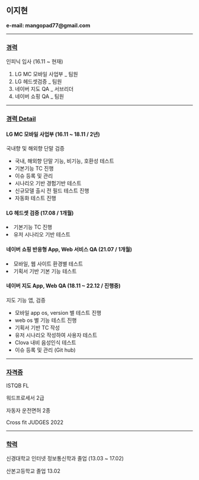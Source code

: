 <!-- resume_hodu -->
<html>
<head>
    <meta charset="UTF-8">
    <h2>이지현</h2> 
    <b>e-mail: mangopad77@gmail.com</b>   
   <hr>
  </head>
  <body>
  <main>
    <article id="mainLeft">
  <section>
    <h3><u>경력</u></h3>
    <p>인피닉 입사 (16.11 ~ 현재)</p>
     <ol>
      <li>LG MC 모바일 사업부 _ 팀원 </li>
      <li>LG 헤드셋검증 _ 팀원 </li>
      <li> 네이버 지도 QA _ 서브리더 </li>
      <li> 네이버 쇼핑 QA _ 팀원 </li>
    </ol>
    <hr>
  </section>
  <section>
    <h3><u>경력 Detail</u></h3>
    <h4>LG MC 모바일 사업부 (16.11 ~ 18.11 / 2년) </h4>
    <p>국내향 및 해외향 단말 검증</p>
        <ul>
          <li>국내, 해외향 단말 기능, 비기능, 호환성 테스트</li>
         <li>기본기능 TC 진행</li>
         <li>이슈 등록 및 관리</li>
          <li>시나리오 기반 경험기반 테스트</li>
          <li>신규모델 출시 전 필드 테스트 진행</li>
          <li>자동화 테스트 진행</li>
     </ul>  
    </section>
    <section>
     <h4>LG 헤드셋 검증 (17.08 / 1개월)</h4>
      <li>기본기능 TC 진행 </li>
      <li>유저 시나리오 기반 테스트 </li>
    </section>
    <section>
     <h4>네이버 쇼핑 반응형 App, Web 서비스 QA (21.07 / 1개월)</h4>
         <li>모바일, 웹 사이트 환경별 테스트</li>
         <li>기획서 기반 기본 기능 테스트 </li>
    </section>
    <section>
      <h4>네이버 지도 App, Web QA (18.11 ~ 22.12 / 진행중)</h4>
        <p>지도 기능 앱,  검증</p>
    <ul>
      <li>모바일 app os, version 별 테스트 진행</li>
      <li>web os 별 기능 테스트 진행</li>
      <li>기획서 기반 TC 작성</li>
      <li>유저 시나리오 작성하여 사용자 테스트</li>
      <li>Clova 내비 음성인식 테스트 </li>
      <li> 이슈 등록 및 관리 (Git hub) </li>
    </ul>
  </section>
  <hr />
  <section>
    <h3><u>자격증</u></h3>
    <p>ISTQB FL</p>
    <p>워드프로세서 2급 </p>
    <p>자동자 운전면허 2종</p>
    <p>Cross fit JUDGES 2022</p>
    </ul>
   </section>
      
   <hr />
     <h3><u>학력</u></h3>
        <p> 신경대학교 인터넷 정보통신학과 졸업 (13.03 ~ 17.02) </p>
        <p> 산본고등학교 졸업 13.02 </p> 
    </article>
  </main>
  <!--<template>
    <h2>Flower</h2>
    <img src="img_white_flower.jpg" width="214" height="204">
  </template>
  
  <script>
  function showContent() {
    var temp = document.getElementsByTagName("template")[0];
    var clon = temp.content.cloneNode(true);
    document.body.appendChild(clon);
  }
  </script> -->

</body>
<footer>


</footer>
  </html>
  
